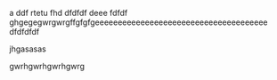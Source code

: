 a
ddf
rtetu
fhd
dfdfdf
deee
fdfdf
ghgegegwrgwrgffgfgfgeeeeeeeeeeeeeeeeeeeeeeeeeeeeeeeeeeeeee
dfdfdfdf

jhgasasas


gwrhgwrhgwrhgwrg
